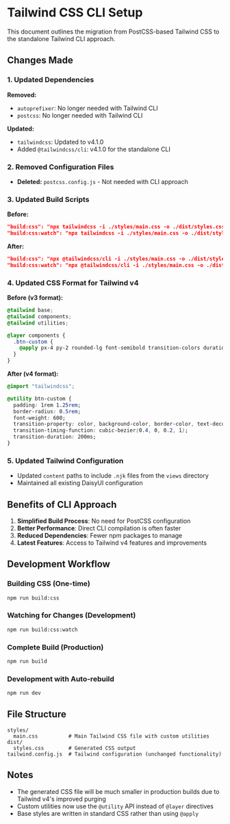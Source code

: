 # Tailwind CSS CLI Setup

This document outlines the migration from PostCSS-based Tailwind CSS to the standalone Tailwind CLI approach.

## Changes Made

### 1. Updated Dependencies

**Removed:**
- `autoprefixer`: No longer needed with Tailwind CLI
- `postcss`: No longer needed with Tailwind CLI

**Updated:**
- `tailwindcss`: Updated to v4.1.0
- Added `@tailwindcss/cli`: v4.1.0 for the standalone CLI

### 2. Removed Configuration Files

- **Deleted:** `postcss.config.js` - Not needed with CLI approach

### 3. Updated Build Scripts

**Before:**
```json
"build:css": "npx tailwindcss -i ./styles/main.css -o ./dist/styles.css --watch=false",
"build:css:watch": "npx tailwindcss -i ./styles/main.css -o ./dist/styles.css --watch"
```

**After:**
```json
"build:css": "npx @tailwindcss/cli -i ./styles/main.css -o ./dist/styles.css",
"build:css:watch": "npx @tailwindcss/cli -i ./styles/main.css -o ./dist/styles.css --watch"
```

### 4. Updated CSS Format for Tailwind v4

**Before (v3 format):**
```css
@tailwind base;
@tailwind components;
@tailwind utilities;

@layer components {
  .btn-custom {
    @apply px-4 py-2 rounded-lg font-semibold transition-colors duration-200;
  }
}
```

**After (v4 format):**
```css
@import "tailwindcss";

@utility btn-custom {
  padding: 1rem 1.25rem;
  border-radius: 0.5rem;
  font-weight: 600;
  transition-property: color, background-color, border-color, text-decoration-color, fill, stroke;
  transition-timing-function: cubic-bezier(0.4, 0, 0.2, 1);
  transition-duration: 200ms;
}
```

### 5. Updated Tailwind Configuration

- Updated `content` paths to include `.njk` files from the `views` directory
- Maintained all existing DaisyUI configuration

## Benefits of CLI Approach

1. **Simplified Build Process**: No need for PostCSS configuration
2. **Better Performance**: Direct CLI compilation is often faster
3. **Reduced Dependencies**: Fewer npm packages to manage
4. **Latest Features**: Access to Tailwind v4 features and improvements

## Development Workflow

### Building CSS (One-time)
```bash
npm run build:css
```

### Watching for Changes (Development)
```bash
npm run build:css:watch
```

### Complete Build (Production)
```bash
npm run build
```

### Development with Auto-rebuild
```bash
npm run dev
```

## File Structure

```
styles/
  main.css          # Main Tailwind CSS file with custom utilities
dist/
  styles.css        # Generated CSS output
tailwind.config.js  # Tailwind configuration (unchanged functionality)
```

## Notes

- The generated CSS file will be much smaller in production builds due to Tailwind v4's improved purging
- Custom utilities now use the `@utility` API instead of `@layer` directives
- Base styles are written in standard CSS rather than using `@apply`